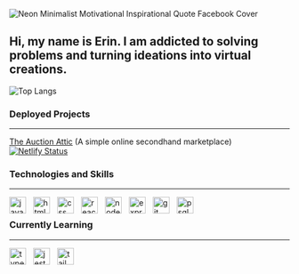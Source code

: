 
![Neon Minimalist Motivational Inspirational Quote Facebook Cover](https://github.com/Ekfman/Ekfman/assets/97008807/cefc6023-ad86-476f-8113-c4dde3d4e248)

## Hi, my name is Erin. I am addicted to solving problems and turning ideations into virtual creations.

![Top Langs](https://github-readme-stats.vercel.app/api/top-langs/?username=anuraghazra&layout=compact)

### Deployed Projects
------------------

<a href="https://the-auction-attic.netlify.app/">The Auction Attic<a/><span> (A simple online secondhand marketplace)</span>
<br/>
[![Netlify Status](https://api.netlify.com/api/v1/badges/154469b0-66bb-486a-acb6-c375d9509f82/deploy-status)](https://app.netlify.com/sites/the-auction-attic/deploys)
<br/>

### Technologies and Skills
------------------

<img align="left" alt="javascript" width="30px" style="padding-right:10px" src="https://cdn.jsdelivr.net/gh/devicons/devicon/icons/javascript/javascript-original.svg"/>
<img align="left" alt="html" width="30px" style="padding-right:10px" src="https://cdn.jsdelivr.net/gh/devicons/devicon/icons/html5/html5-original.svg"/>
<img align="left" alt="css" width="30px" style="padding-right:10px" src="https://cdn.jsdelivr.net/gh/devicons/devicon/icons/css3/css3-original.svg" />
<img align="left" alt="react" width="30px" style="padding-right:10px" src="https://cdn.jsdelivr.net/gh/devicons/devicon/icons/react/react-original.svg" />         
<img align="left" alt="node.js" width="30px" style="padding-right:10px" src="https://cdn.jsdelivr.net/gh/devicons/devicon/icons/nodejs/nodejs-original.svg"/>
<img align="left" alt="express.js" width="30px" style="padding-right:10px" src="https://cdn.jsdelivr.net/gh/devicons/devicon/icons/express/express-original.svg"/>
<img align="left" alt="git" width="30px" style="padding-right:10px" src="https://cdn.jsdelivr.net/gh/devicons/devicon/icons/git/git-original.svg" />
<img align="left" alt="psql" width="30px" style="padding-right:10px" src="https://cdn.jsdelivr.net/gh/devicons/devicon/icons/postgresql/postgresql-plain.svg" />
<br/>

### Currently Learning
------------------

<img align="left" alt="typescript" width="30px" style="padding-right:10px" src="https://cdn.jsdelivr.net/gh/devicons/devicon/icons/typescript/typescript-original.svg"/>
<img align="left" alt="jest" width="30px" style="padding-right:10px" src="https://cdn.jsdelivr.net/gh/devicons/devicon/icons/jest/jest-plain.svg" />         
<img align="left" alt="tailwind" width="30px" style="padding-right:10px" src="https://cdn.jsdelivr.net/gh/devicons/devicon/icons/tailwindcss/tailwindcss-plain.svg" />     

